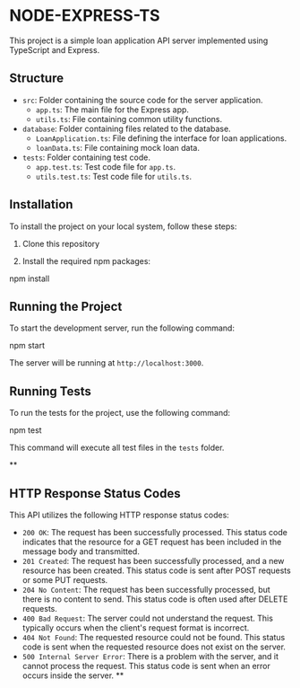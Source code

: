 # NODE-EXPRESS-TS

This project is a simple loan application API server implemented using TypeScript and Express.

## Structure

- `src`: Folder containing the source code for the server application.
  - `app.ts`: The main file for the Express app.
  - `utils.ts`: File containing common utility functions.
- `database`: Folder containing files related to the database.
  - `LoanApplication.ts`: File defining the interface for loan applications.
  - `loanData.ts`: File containing mock loan data.
- `tests`: Folder containing test code.
  - `app.test.ts`: Test code file for `app.ts`.
  - `utils.test.ts`: Test code file for `utils.ts`.

## Installation

To install the project on your local system, follow these steps:

1. Clone this repository

2. Install the required npm packages:

npm install


## Running the Project

To start the development server, run the following command:

npm start

The server will be running at `http://localhost:3000`.


## Running Tests

To run the tests for the project, use the following command:

npm test

This command will execute all test files in the `tests` folder.

**
## HTTP Response Status Codes

This API utilizes the following HTTP response status codes:

- `200 OK`: The request has been successfully processed. This status code indicates that the resource for a GET request has been included in the message body and transmitted.
- `201 Created`: The request has been successfully processed, and a new resource has been created. This status code is sent after POST requests or some PUT requests.
- `204 No Content`: The request has been successfully processed, but there is no content to send. This status code is often used after DELETE requests.
- `400 Bad Request`: The server could not understand the request. This typically occurs when the client's request format is incorrect.
- `404 Not Found`: The requested resource could not be found. This status code is sent when the requested resource does not exist on the server.
- `500 Internal Server Error`: There is a problem with the server, and it cannot process the request. This status code is sent when an error occurs inside the server.
**
